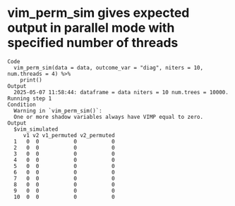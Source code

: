 # vim_perm_sim gives expected output in parallel mode with specified number of threads

    Code
      vim_perm_sim(data = data, outcome_var = "diag", niters = 10, num.threads = 4) %>%
        print()
    Output
      2025-05-07 11:58:44: dataframe = data niters = 10 num.trees = 10000. Running step 1
    Condition
      Warning in `vim_perm_sim()`:
      One or more shadow variables always have VIMP equal to zero.
    Output
      $vim_simulated
         v1 v2 v1_permuted v2_permuted
      1   0  0           0           0
      2   0  0           0           0
      3   0  0           0           0
      4   0  0           0           0
      5   0  0           0           0
      6   0  0           0           0
      7   0  0           0           0
      8   0  0           0           0
      9   0  0           0           0
      10  0  0           0           0
      

